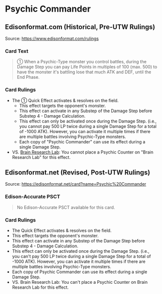 # Psychic Commander

## Edisonformat.com (Historical, Pre-UTW Rulings)

Source: https://www.edisonformat.com/rulings

### Card Text

> ① When a Psychic-Type monster you control battles, during the Damage Step you can pay Life Points in multiples of 100 (max. 500) to have the monster it's battling lose that much ATK and DEF, until the End Phase.

### Card Rulings

*   The ① Quick Effect activates & resolves on the field.
    *   This effect targets the opponent's monster.
    *   This effect can activate in any Substep of the Damage Step before Substep 4 - Damage Calculation.
    *   This effect can only be activated once during the Damage Step. (i.e., you cannot pay 500 LP twice during a single Damage Step for a total of -1000 ATK). However, you can activate it multiple times if there are multiple battles involving Psychic-Type monsters.
    *   Each copy of "Psychic Commander" can use its effect during a single Damage Step.
*   VS. [Brain Research Lab](https://yugipedia.com/wiki/Card_Rulings:Brain_Research_Lab): You cannot place a Psychic Counter on "Brain Research Lab" for this effect.

## Edisonformat.net (Revised, Post-UTW Rulings)

Source: https://edisonformat.net/card?name=Psychic%20Commander

### Edison-Accurate PSCT

> No Edison-Accurate PSCT available for this card.

### Card Rulings

*   The Quick Effect activates & resolves on the field.
*   This effect targets the opponent's monster.
*   This effect can activate in any Substep of the Damage Step before Substep 4 - Damage Calculation.
*   This effect can only be activated once during the Damage Step. (i.e., you can't pay 500 LP twice during a single Damage Step for a total of -1000 ATK). However, you can activate it multiple times if there are multiple battles involving Psychic-Type monsters.
*   Each copy of Psychic Commander can use its effect during a single Damage Step.
*   VS. Brain Research Lab: You can't place a Psychic Counter on Brain Research Lab for this effect.
            